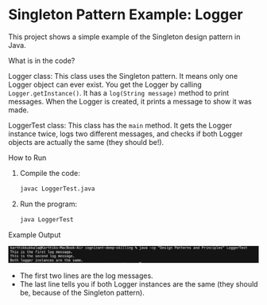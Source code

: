 # Singleton Pattern Example: Logger

This project shows a simple example of the Singleton design pattern in Java.

What is in the code?

Logger class: This class uses the Singleton pattern. It means only one Logger object can ever exist. You get the Logger by calling `Logger.getInstance()`. It has a `log(String message)` method to print messages. When the Logger is created, it prints a message to show it was made.

LoggerTest class: This class has the `main` method. It gets the Logger instance twice, logs two different messages, and checks if both Logger objects are actually the same (they should be!).

How to Run
1. Compile the code:
   ```sh
   javac LoggerTest.java
   ```
2. Run the program:
   ```sh
   java LoggerTest
   ```

Example Output

![Example Output](output.png)

- The first two lines are the log messages.
- The last line tells you if both Logger instances are the same (they should be, because of the Singleton pattern).
